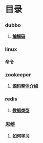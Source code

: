 # 目录
### dubbo
1. **[编解码](dubbo/dubbo_Codec.md)**
### linux
#### 命令
### zookeeper
1. **[源码整体介绍](zookeeper/source_introduce.md)**
### redis
1. **[数据类型](redis/data_type_introduce.md)**
### 思维
1. **[如何学习](thinking/how_do_study.md)**
